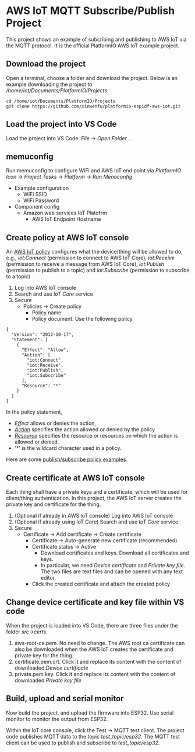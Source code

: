 # AWS IoT MQTT Subscribe/Publish Project

This project shows an example of subcribing and publishing to AWS IoT via the MQTT protocol. It is the official PlatformIO AWS IoT example project.

## Download the project 
Open a terminal, choose a folder and download the project. Below is an example downloading the project to */home/iot/Documents/PlatformIO/Projects*
```
cd /home/iot/Documents/PlatformIO/Projects
git clone https://github.com/xinwenfu/platformio-espidf-aws-iot.git
```
## Load the project into VS Code

Load the project into VS Code: *File* -> *Open Folder ...*

## memuconfig

Run memuconfig to configure WiFi and AWS IoT end point via *PlatformIO Icon* -> *Project Tasks* -> *Platform* -> *Run Menoconfig*
- Example configuration
  - WiFi SSID
  - WiFi Password
- Component config 
  - Amazon web services IoT Platofrm
    - AWS IoT Endpoint Hostname

## Create policy at AWS IoT console
An [AWS IoT policy](https://docs.aws.amazon.com/iot/latest/developerguide/iot-policies.html) configures what the device/thing will be allowed to do, e.g., *iot:Connect* (permission to connect to AWS IoT Core), *iot:Receive* (permission to receive a message from AWS IoT Core), *iot:Publish*  (permission to publish to a topic) and *iot:Subscribe* (permission to subscribe to a topic)
1. Log into AWS IoT console
2. Search and use *IoT Core* service
3. Secure
   - Policies -> Create policy
     - Policy name
     - Policy document. Use the following policy
```
{
  "Version": "2012-10-17",
  "Statement": [
    {
      "Effect": "Allow",
      "Action": [
        "iot:Connect",
        "iot:Receive",
        "iot:Publish",
        "iot:Subscribe"
      ],
      "Resource": "*"
    }
  ]
}
```
In the policy statement, 
- *Effect* allows or denies the action, 
- [*Action*](https://docs.aws.amazon.com/iot/latest/developerguide/iot-policy-actions.html) specifies the action allowed or denied by the policy
- [*Resource*](https://docs.aws.amazon.com/iot/latest/developerguide/iot-action-resources.html) specifies the resource or resources on which the action is allowed or denied.
- '*' is the wildcard character used in a policy.

Here are some [publish/subscribe policy examples](https://docs.aws.amazon.com/iot/latest/developerguide/pub-sub-policy.html).

## Create certificate at AWS IoT console
Each thing shall have a private keya and a certificate, which will be used for client/thing authentication. In this project, the AWS IoT server creates the private key and certificate for the thing. 
1. (Optional if already in AWS IoT console) Log into AWS IoT console
2. (Optional if already using IoT Core) Search and use *IoT Core* service
3. Secure
   - Certificate -> Add certificate -> Create certificate
     - Certificate -> Auto-generate new certificate (recommended)
     - Certificate status -> Active
       - Download certificates and keys. Download all certificates and keys. 
       - In particular, we need *Device certificate* and *Private key file*. The two files are text files and can be opened with any text editor.
     - Click the created certificate and attach the created policy

## Change device certificate and key file within VS code
When the project is loaded into VS Code, there are three files under the folder *src*->*certs*. 
1. aws-root-ca.pem. No need to change. The AWS root ca certificate can also be downloaded when the AWS IoT creates the certificate and private key for the thing. 
2. certificate.pem.crt. Click it and replace its content with the content of downloaded *Device certificate*
3. private.pem.key. Click it and replace its content with the content of downloaded *Private key file*

## Build, upload and serial monitor
Now build the project, and upload the firmware into ESP32. Use serial monitor to monitor the output from ESP32.

Within the IoT core console, click the Test -> MQTT test client. The project code publishes MQTT data to the topic *test_topic/esp32*. The MQTT test client can be used to publish and subscribe to *test_topic/esp32*.
